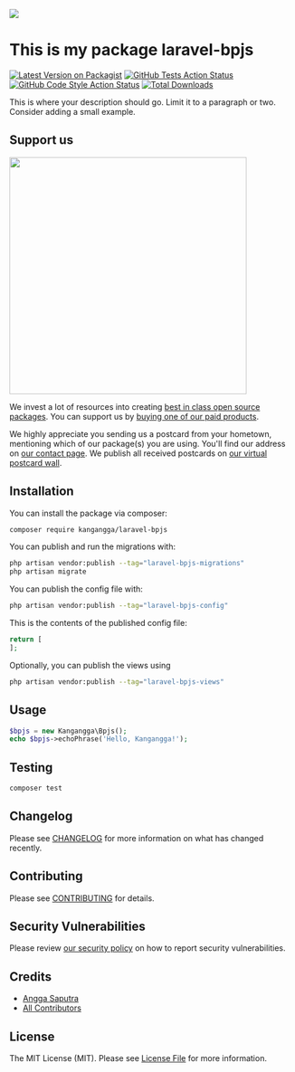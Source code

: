 
[<img src="https://github-ads.s3.eu-central-1.amazonaws.com/support-ukraine.svg?t=1" />](https://supportukrainenow.org)

# This is my package laravel-bpjs

[![Latest Version on Packagist](https://img.shields.io/packagist/v/kangangga/laravel-bpjs.svg?style=flat-square)](https://packagist.org/packages/kangangga/laravel-bpjs)
[![GitHub Tests Action Status](https://img.shields.io/github/workflow/status/kangangga/laravel-bpjs/run-tests?label=tests)](https://github.com/kangangga/laravel-bpjs/actions?query=workflow%3Arun-tests+branch%3Amain)
[![GitHub Code Style Action Status](https://img.shields.io/github/workflow/status/kangangga/laravel-bpjs/Fix%20PHP%20code%20style%20issues?label=code%20style)](https://github.com/kangangga/laravel-bpjs/actions?query=workflow%3A"Fix+PHP+code+style+issues"+branch%3Amain)
[![Total Downloads](https://img.shields.io/packagist/dt/kangangga/laravel-bpjs.svg?style=flat-square)](https://packagist.org/packages/kangangga/laravel-bpjs)

This is where your description should go. Limit it to a paragraph or two. Consider adding a small example.

## Support us

[<img src="https://github-ads.s3.eu-central-1.amazonaws.com/laravel-bpjs.jpg?t=1" width="419px" />](https://spatie.be/github-ad-click/laravel-bpjs)

We invest a lot of resources into creating [best in class open source packages](https://spatie.be/open-source). You can support us by [buying one of our paid products](https://spatie.be/open-source/support-us).

We highly appreciate you sending us a postcard from your hometown, mentioning which of our package(s) you are using. You'll find our address on [our contact page](https://spatie.be/about-us). We publish all received postcards on [our virtual postcard wall](https://spatie.be/open-source/postcards).

## Installation

You can install the package via composer:

```bash
composer require kangangga/laravel-bpjs
```

You can publish and run the migrations with:

```bash
php artisan vendor:publish --tag="laravel-bpjs-migrations"
php artisan migrate
```

You can publish the config file with:

```bash
php artisan vendor:publish --tag="laravel-bpjs-config"
```

This is the contents of the published config file:

```php
return [
];
```

Optionally, you can publish the views using

```bash
php artisan vendor:publish --tag="laravel-bpjs-views"
```

## Usage

```php
$bpjs = new Kangangga\Bpjs();
echo $bpjs->echoPhrase('Hello, Kangangga!');
```

## Testing

```bash
composer test
```

## Changelog

Please see [CHANGELOG](CHANGELOG.md) for more information on what has changed recently.

## Contributing

Please see [CONTRIBUTING](CONTRIBUTING.md) for details.

## Security Vulnerabilities

Please review [our security policy](../../security/policy) on how to report security vulnerabilities.

## Credits

- [Angga Saputra](https://github.com/kangangga)
- [All Contributors](../../contributors)

## License

The MIT License (MIT). Please see [License File](LICENSE.md) for more information.
